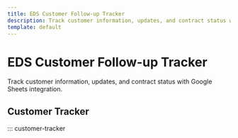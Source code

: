 ```yaml
---
title: EDS Customer Follow-up Tracker
description: Track customer information, updates, and contract status with Google Sheets integration
template: default
---
```


# EDS Customer Follow-up Tracker

Track customer information, updates, and contract status with Google Sheets integration.

## Customer Tracker

::: customer-tracker
